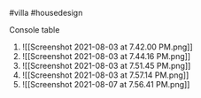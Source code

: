 #villa #housedesign

Console table

1.   ![[Screenshot 2021-08-03 at 7.42.00 PM.png]]
2.   ![[Screenshot 2021-08-03 at 7.44.16 PM.png]]
3.   ![[Screenshot 2021-08-03 at 7.51.45 PM.png]]
4. ![[Screenshot 2021-08-03 at 7.57.14 PM.png]]
5. ![[Screenshot 2021-08-07 at 7.56.41 PM.png]]


